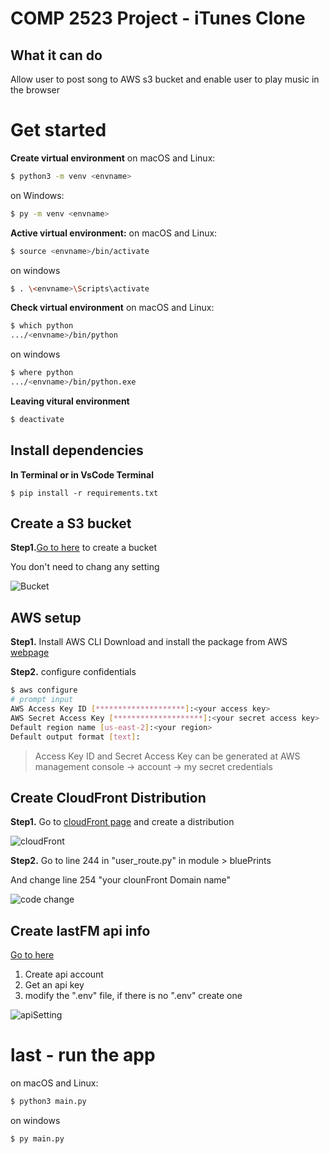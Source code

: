 # COMP 2523 Project - iTunes Clone

## What it can do

Allow user to post song to AWS s3 bucket and enable user to play music in the browser

# Get started

**Create virtual environment**
on macOS and Linux:
```bash
$ python3 -m venv <envname>
```

on Windows:
```bash
$ py -m venv <envname>
```
**Active virtual environment:**
on macOS and Linux:
```bash
$ source <envname>/bin/activate
```

on windows
```bash
$ . \<envname>\Scripts\activate
```

**Check virtual environment**
on macOS and Linux:
```bash
$ which python
.../<envname>/bin/python
```

on windows
```bash
$ where python
.../<envname>/bin/python.exe
```
**Leaving vitural environment**
```bash
$ deactivate
```

## Install dependencies

**In Terminal or in VsCode Terminal**
```
$ pip install -r requirements.txt
```

## Create a S3 bucket
**Step1.**[Go to here](https://aws.amazon.com/s3/) to create a bucket

You don't need to chang any setting

![Bucket](https://i.ibb.co/McqGcCb/s3.png)

## AWS setup

**Step1.** Install AWS CLI
Download and install the package from AWS [webpage](https://aws.amazon.com/cli/)

**Step2.** configure  confidentials
```bash
$ aws configure
# prompt input
AWS Access Key ID [********************]:<your access key>
AWS Secret Access Key [********************]:<your secret access key>
Default region name [us-east-2]:<your region>
Default output format [text]:
```
>Access Key ID and Secret Access Key can be generated at AWS management console -> account -> my secret credentials 


## Create CloudFront Distribution
**Step1.** Go to [cloudFront page](https://aws.amazon.com/cloudfront/) and create a distribution

![cloudFront](https://i.ibb.co/1v8zGGG/cloud-Front.png)

**Step2.** Go to line 244 in "user_route.py" in module > bluePrints

And change line 254 "your clounFront Domain name"

![code change](https://i.ibb.co/gmPYwP6/code-change.png)


## Create lastFM api info
[Go to here](https://www.last.fm/api/)
1. Create api account
2. Get an api key
3. modify the ".env" file, if there is no ".env" create one

![apiSetting](https://i.ibb.co/r7YJVNY/api-setting.png)

# last - run the app
on macOS and Linux:
```bash
$ python3 main.py
```

on windows
```bash
$ py main.py
```
